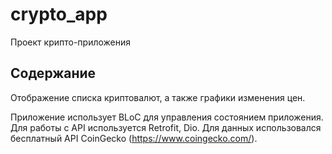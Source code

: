 # crypto_app

Проект крипто-приложения

## Содержание

Отображение списка криптовалют, а также графики изменения цен.

Приложение использует BLoC для управления состоянием приложения.
Для работы с API используется Retrofit, Dio.
Для данных использовался бесплатный API CoinGecko (https://www.coingecko.com/).

